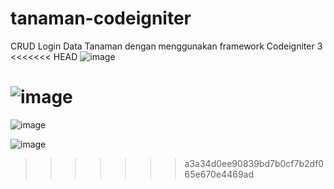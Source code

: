 # tanaman-codeigniter
 CRUD Login Data Tanaman dengan menggunakan framework Codeigniter 3
<<<<<<< HEAD
![image](https://user-images.githubusercontent.com/58182442/130493492-2db2c8f7-13bb-4020-8c21-b3ef918a4ace.png)

![image](https://user-images.githubusercontent.com/58182442/130493593-dc285c9f-58a9-4555-bf1c-8da1ccfada1f.png)
=======

![image](https://user-images.githubusercontent.com/58182442/130493492-2db2c8f7-13bb-4020-8c21-b3ef918a4ace.png)

![image](https://user-images.githubusercontent.com/58182442/130493593-dc285c9f-58a9-4555-bf1c-8da1ccfada1f.png)
>>>>>>> a3a34d0ee90839bd7b0cf7b2df065e670e4469ad
